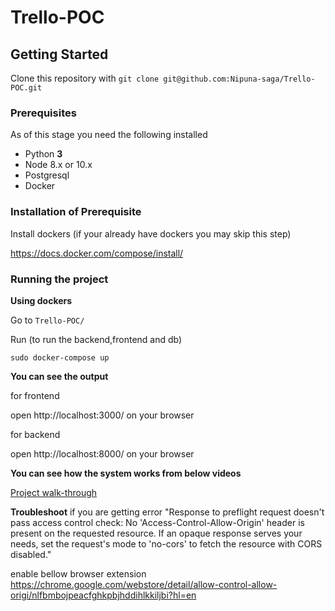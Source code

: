 # Trello-POC


## Getting Started
Clone this repository with `git clone git@github.com:Nipuna-saga/Trello-POC.git`

### Prerequisites 
As of this stage you need the following installed
- Python **3**
- Node 8.x or 10.x
- Postgresql
- Docker

### Installation of Prerequisite 


Install dockers  (if your already have dockers  you may skip this step) 

https://docs.docker.com/compose/install/


### Running the project


**Using dockers**

Go to `Trello-POC/`

Run (to run the backend,frontend and db)

`sudo docker-compose up`

**You can see the output**

for frontend

open http://localhost:3000/ on your browser

for backend

open http://localhost:8000/ on your browser

**You can see how the system works from below videos**

[Project walk-through](https://youtu.be/pYxL_OPbgGE)



**Troubleshoot**
if you are getting error
"Response to preflight request doesn't pass access control check: No 'Access-Control-Allow-Origin' header is present on the requested resource. If an opaque response serves your needs, set the request's mode to 'no-cors' to fetch the resource with CORS disabled."


enable bellow browser extension 
https://chrome.google.com/webstore/detail/allow-control-allow-origi/nlfbmbojpeacfghkpbjhddihlkkiljbi?hl=en

